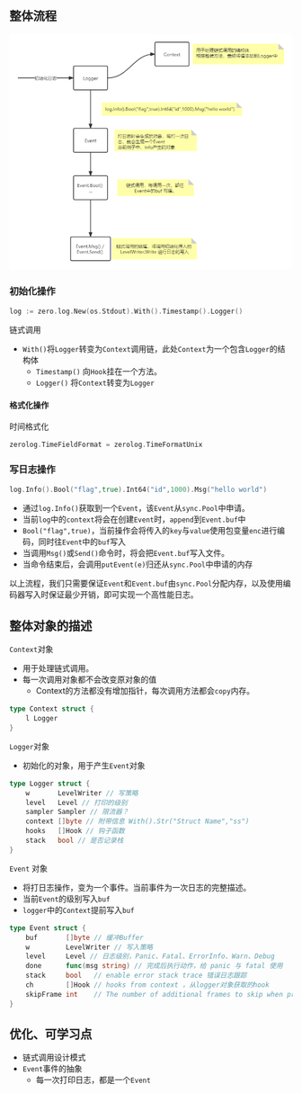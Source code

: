 ## 整体流程

![zerolog](zerolog.assets/zerolog.png)

### 初始化操作

```go
log := zero.log.New(os.Stdout).With().Timestamp().Logger()
```



链式调用

- `With()`将`Logger`转变为`Context`调用链，此处`Context`为一个包含`Logger`的结构体
  - `Timestamp()` 向`Hook`挂在一个方法。
  - `Logger()` 将`Context`转变为`Logger`

#### 格式化操作

时间格式化

```go
zerolog.TimeFieldFormat = zerolog.TimeFormatUnix
```



### 写日志操作

```go
log.Info().Bool("flag",true).Int64("id",1000).Msg("hello world")
```

- 通过`log.Info()`获取到一个`Event`，该`Event`从`sync.Pool`中申请。
- 当前`log`中的`context`将会在创建`Event`时，`append`到`Event.buf`中
- `Bool("flag",true)`，当前操作会将传入的`key`与`value`使用包变量`enc`进行编码，同时往`Event`中的`buf`写入
- 当调用`Msg()`或`Send()`命令时，将会把`Event.buf`写入文件。
- 当命令结束后，会调用`putEvent(e)`归还从`sync.Pool`中申请的内存



以上流程，我们只需要保证`Event`和`Event.buf`由`sync.Pool`分配内存，以及使用编码器写入时保证最少开销，即可实现一个高性能日志。

## 整体对象的描述

`Context`对象

- 用于处理链式调用。
- 每一次调用对象都不会改变原对象的值
  - Context的方法都没有增加指针，每次调用方法都会`copy`内存。

```go
type Context struct {
	l Logger
}
```

`Logger`对象

- 初始化的对象，用于产生`Event`对象

```go
type Logger struct {
	w       LevelWriter // 写策略
	level   Level // 打印的级别
	sampler Sampler // 限流器？
    context []byte // 附带信息 With().Str("Struct Name","ss")
	hooks   []Hook // 钩子函数
	stack   bool // 是否记录栈
}
```

`Event` 对象

- 将打日志操作，变为一个事件。当前事件为一次日志的完整描述。
- 当前`Event`的级别写入`buf`
- `logger`中的`Context`提前写入`buf`

```go
type Event struct {
	buf       []byte // 缓冲Buffer
	w         LevelWriter // 写入策略
	level     Level // 日志级别，Panic、Fatal、ErrorInfo、Warn、Debug
	done      func(msg string) // 完成后执行动作，给 panic 与 fatal 使用
	stack     bool   // enable error stack trace 错误日志跟踪
	ch        []Hook // hooks from context ，从logger对象获取的hook
	skipFrame int    // The number of additional frames to skip when printing the caller.
}
```



## 优化、可学习点

- 链式调用设计模式
- `Event`事件的抽象
  - 每一次打印日志，都是一个`Event`
